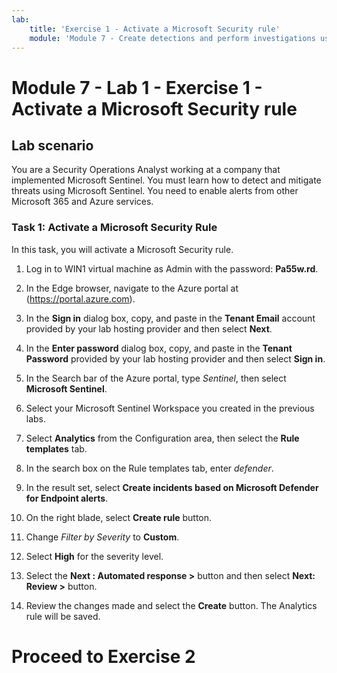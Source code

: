 ```yaml
---
lab:
    title: 'Exercise 1 - Activate a Microsoft Security rule'
    module: 'Module 7 - Create detections and perform investigations using Microsoft Sentinel'
---
```


# Module 7 - Lab 1 - Exercise 1 - Activate a Microsoft Security rule

## Lab scenario

You are a Security Operations Analyst working at a company that implemented Microsoft Sentinel. You must learn how to detect and mitigate threats using Microsoft Sentinel.  You need to enable alerts from other Microsoft 365 and Azure services.  


### Task 1: Activate a Microsoft Security Rule

In this task, you will activate a Microsoft Security rule.

1. Log in to WIN1 virtual machine as Admin with the password: **Pa55w.rd**.  

2. In the Edge browser, navigate to the Azure portal at (https://portal.azure.com).

3. In the **Sign in** dialog box, copy, and paste in the **Tenant Email** account provided by your lab hosting provider and then select **Next**.

4. In the **Enter password** dialog box, copy, and paste in the **Tenant Password** provided by your lab hosting provider and then select **Sign in**.

5. In the Search bar of the Azure portal, type *Sentinel*, then select **Microsoft Sentinel**.

6. Select your Microsoft Sentinel Workspace you created in the previous labs.

7. Select **Analytics** from the Configuration area, then select the **Rule templates** tab.

8. In the search box on the Rule templates tab, enter *defender*.

9. In the result set, select **Create incidents based on Microsoft Defender for Endpoint alerts**. 

10. On the right blade, select **Create rule** button.

11. Change *Filter by Severity* to **Custom**.

12. Select **High** for the severity level.

13. Select the **Next : Automated response >** button and then select **Next: Review >** button.

14. Review the changes made and select the **Create** button.  The Analytics rule will be saved.

# Proceed to Exercise 2
